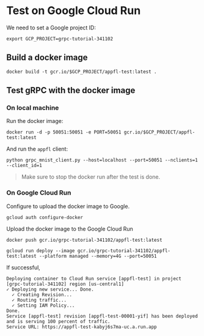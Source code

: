 # Test on Google Cloud Run

We need to set a Google project ID:

```shell
export GCP_PROJECT=grpc-tutorial-341102
```

## Build a docker image

```shell
docker build -t gcr.io/$GCP_PROJECT/appfl-test:latest .
```

## Test gRPC with the docker image

### On local machine

Run the docker image:

```shell
docker run -d -p 50051:50051 -e PORT=50051 gcr.io/$GCP_PROJECT/appfl-test:latest
```

And run the `appfl` client:

```shell
python grpc_mnist_client.py --host=localhost --port=50051 --nclients=1 --client_id=1
```

> Make sure to stop the docker run after the test is done.


### On Google Cloud Run

Configure to upload the docker image to Google.

```shell
gcloud auth configure-docker
```

Upload the docker image to the Google Cloud Run

```shell
docker push gcr.io/grpc-tutorial-341102/appfl-test:latest
```

```shell
gcloud run deploy --image gcr.io/grpc-tutorial-341102/appfl-test:latest --platform managed --memory=4G --port=50051
```

If successful,

```shell
Deploying container to Cloud Run service [appfl-test] in project [grpc-tutorial-341102] region [us-central1]
✓ Deploying new service... Done.
  ✓ Creating Revision...
  ✓ Routing traffic...
  ✓ Setting IAM Policy...
Done.
Service [appfl-test] revision [appfl-test-00001-yif] has been deployed and is serving 100 percent of traffic.
Service URL: https://appfl-test-kabyj6s7ma-uc.a.run.app
```
